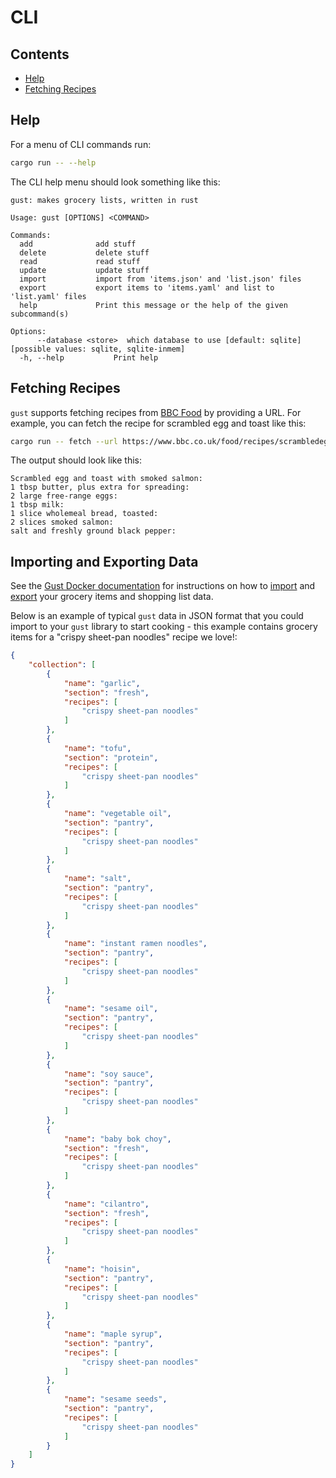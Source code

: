 # CLI

## Contents

- [Help](#help)
- [Fetching Recipes](#fetching-recipes)

## Help

For a menu of CLI commands run:

```bash
cargo run -- --help
```

The CLI help menu should look something like this:

```text
gust: makes grocery lists, written in rust

Usage: gust [OPTIONS] <COMMAND>

Commands:
  add              add stuff
  delete           delete stuff
  read             read stuff
  update           update stuff
  import           import from 'items.json' and 'list.json' files
  export           export items to 'items.yaml' and list to 'list.yaml' files
  help             Print this message or the help of the given subcommand(s)

Options:
      --database <store>  which database to use [default: sqlite] [possible values: sqlite, sqlite-inmem]
  -h, --help           Print help
```

## Fetching Recipes

`gust` supports fetching recipes from [BBC Food](https://www.bbc.co.uk/food)
by providing a URL. For example, you can fetch the recipe for scrambled egg
and toast like this:

```bash
cargo run -- fetch --url https://www.bbc.co.uk/food/recipes/scrambledeggandtoast_75736
```

The output should look like this:

```text
Scrambled egg and toast with smoked salmon:
1 tbsp butter, plus extra for spreading:
2 large free-range eggs:
1 tbsp milk:
1 slice wholemeal bread, toasted:
2 slices smoked salmon:
salt and freshly ground black pepper:
```

## Importing and Exporting Data

See the [Gust Docker documentation](docker.md#) for instructions on how to [import](docker.md#import-from-json-files-to-sqlite)
and [export](docker.md#export-data-to-yaml) your grocery items and shopping list data.

Below is an example of typical `gust` data in JSON format that you could import to your 
`gust` library to start cooking - this example contains grocery items for a
"crispy sheet-pan noodles" recipe we love!:

```json
{
    "collection": [
        {
            "name": "garlic",
            "section": "fresh",
            "recipes": [
                "crispy sheet-pan noodles"
            ]
        },
        {
            "name": "tofu",
            "section": "protein",
            "recipes": [
                "crispy sheet-pan noodles"
            ]
        },
        {
            "name": "vegetable oil",
            "section": "pantry",
            "recipes": [
                "crispy sheet-pan noodles"
            ]
        },
        {
            "name": "salt",
            "section": "pantry",
            "recipes": [
                "crispy sheet-pan noodles"
            ]
        },
        {
            "name": "instant ramen noodles",
            "section": "pantry",
            "recipes": [
                "crispy sheet-pan noodles"
            ]
        },
        {
            "name": "sesame oil",
            "section": "pantry",
            "recipes": [
                "crispy sheet-pan noodles"
            ]
        },
        {
            "name": "soy sauce",
            "section": "pantry",
            "recipes": [
                "crispy sheet-pan noodles"
            ]
        },
        {
            "name": "baby bok choy",
            "section": "fresh",
            "recipes": [
                "crispy sheet-pan noodles"
            ]
        },
        {
            "name": "cilantro",
            "section": "fresh",
            "recipes": [
                "crispy sheet-pan noodles"
            ]
        },
        {
            "name": "hoisin",
            "section": "pantry",
            "recipes": [
                "crispy sheet-pan noodles"
            ]
        },
        {
            "name": "maple syrup",
            "section": "pantry",
            "recipes": [
                "crispy sheet-pan noodles"
            ]
        },
        {
            "name": "sesame seeds",
            "section": "pantry",
            "recipes": [
                "crispy sheet-pan noodles"
            ]
        }
    ]
}
```
